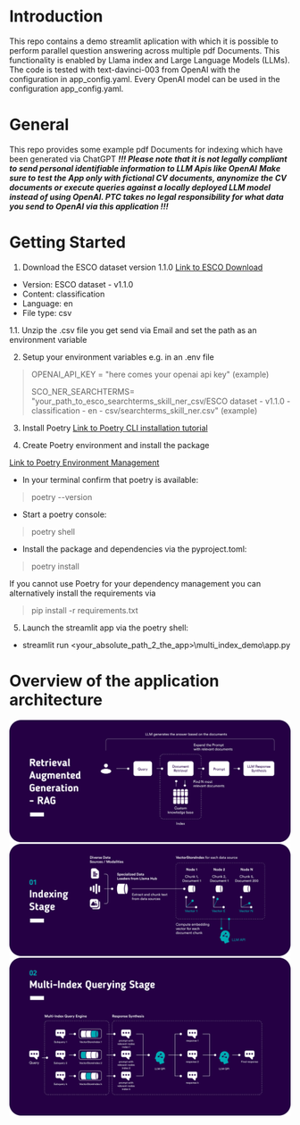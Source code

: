 # Introduction 
This repo contains a demo streamlit aplication with which it is possible to perform parallel question answering across multiple pdf Documents.
This functionality is enabled by Llama index and Large Language Models (LLMs).
The code is tested with text-davinci-003 from OpenAI with the configuration in app_config.yaml. Every OpenAI model can be used in the configuration app_config.yaml.

# General
This repo provides some example pdf Documents for indexing which have been generated via ChatGPT 
_**!!! Please note that it is not legally compliant to send personal identifiable information to LLM Apis like OpenAI**_
_**Make sure to test the App only with fictional CV documents, anynomize the CV documents or execute queries against a locally deployed LLM model instead of using OpenAI. PTC takes no legal responsibility for what data you send to OpenAI via this application !!!**_

# Getting Started
1. Download the ESCO dataset version 1.1.0 
[Link to ESCO Download](https://esco.ec.europa.eu/en/use-esco/download)

* Version:  ESCO dataset - v1.1.0
* Content: classification
* Language: en
* File type: csv

1.1. Unzip the .csv file you get send via Email and set the path as an environment variable

2. Setup your environment variables e.g. in an .env file 
> OPENAI_API_KEY = "here comes your openai api key" (example)
> 
> SCO_NER_SEARCHTERMS= "your_path_to_esco_searchterms_skill_ner_csv/ESCO dataset - v1.1.0 - classification - en - csv/searchterms_skill_ner.csv" (example)

3. Install Poetry 
[Link to Poetry CLI installation tutorial](https://python-poetry.org/docs/) 

4. Create Poetry environment and install the package

[Link to Poetry Environment Management](https://realpython.com/dependency-management-python-poetry/)
* In your terminal confirm that poetry is available: 
> poetry --version
* Start a poetry console:
> poetry shell
* Install the package and dependencies via the pyproject.toml:
> poetry install 

If you cannot use Poetry for your dependency management you can alternatively install the requirements via 
> pip install -r requirements.txt 

5. Launch the streamlit app via the poetry shell:
* streamlit run \<your_absolute_path_2_the_app\>\multi_index_demo\app.py

# Overview of the application architecture
![rag_overview](./assets/rag_overview_positive_thinking_company.png)
![indexing_stage](./assets/indexing_stage_positive_thinking_company.png)
![multi_index_queries](./assets/multi_index_queries_positive_thinking_company.png)